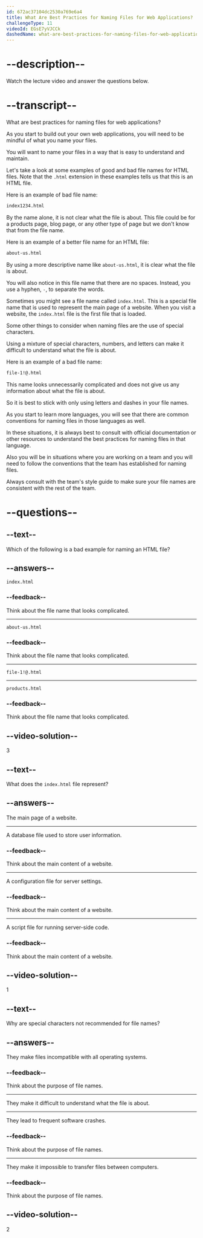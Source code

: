 ```yaml
---
id: 672ac37104dc2530a769e6a4
title: What Are Best Practices for Naming Files for Web Applications?
challengeType: 11
videoId: EGsE7yVJCCk
dashedName: what-are-best-practices-for-naming-files-for-web-applications
---
```


# --description--

Watch the lecture video and answer the questions below.

# --transcript--

What are best practices for naming files for web applications?

As you start to build out your own web applications, you will need to be mindful of what you name your files.

You will want to name your files in a way that is easy to understand and maintain.

Let's take a look at some examples of good and bad file names for HTML files. Note that the `.html` extension in these examples tells us that this is an HTML file.

Here is an example of bad file name: 

```md
index1234.html
```

By the name alone, it is not clear what the file is about. This file could be for a products page, blog page, or any other type of page but we don't know that from the file name.

Here is an example of a better file name for an HTML file:

```md
about-us.html
```

By using a more descriptive name like `about-us.html`, it is clear what the file is about.

You will also notice in this file name that there are no spaces. Instead, you use a hyphen, `-`, to separate the words. 

Sometimes you might see a file name called `index.html`. This is a special file name that is used to represent the main page of a website. When you visit a website, the `index.html` file is the first file that is loaded.

Some other things to consider when naming files are the use of special characters.

Using a mixture of special characters, numbers, and letters can make it difficult to understand what the file is about.

Here is an example of a bad file name:

```md
file-1!@.html
```

This name looks unnecessarily complicated and does not give us any information about what the file is about.

So it is best to stick with only using letters and dashes in your file names.

As you start to learn more languages, you will see that there are common conventions for naming files in those languages as well. 

In these situations, it is always best to consult with official documentation or other resources to understand the best practices for naming files in that language.

Also you will be in situations where you are working on a team and you will need to follow the conventions that the team has established for naming files. 

Always consult with the team's style guide to make sure your file names are consistent with the rest of the team.

# --questions--

## --text--

Which of the following is a bad example for naming an HTML file?

## --answers--

`index.html`

### --feedback--

Think about the file name that looks complicated.

---

`about-us.html`

### --feedback--

Think about the file name that looks complicated.

---

`file-1!@.html`

---

`products.html`

### --feedback--

Think about the file name that looks complicated.

## --video-solution--

3

## --text--

What does the `index.html` file represent?

## --answers--

The main page of a website.

---

A database file used to store user information.

### --feedback--

Think about the main content of a website.

---

A configuration file for server settings.

### --feedback--

Think about the main content of a website.

---

A script file for running server-side code.

### --feedback--

Think about the main content of a website.

## --video-solution--

1

## --text--

Why are special characters not recommended for file names?

## --answers--

They make files incompatible with all operating systems.

### --feedback--

Think about the purpose of file names.

---

They make it difficult to understand what the file is about.

---

They lead to frequent software crashes.

### --feedback--

Think about the purpose of file names.

---

They make it impossible to transfer files between computers.

### --feedback--

Think about the purpose of file names.

## --video-solution--

2
